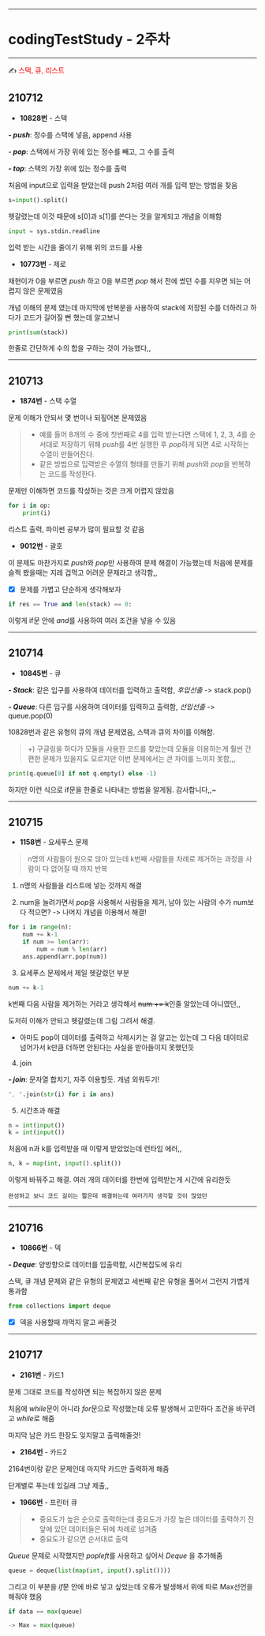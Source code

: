 
-----
# codingTestStudy - 2주차
-----

✍ <span style="color:red"> 스택, 큐, 리스트 </span>

## 210712
- **10828번** - 스택

***- push***: 정수를 스택에 넣음, append 사용

***- pop***: 스택에서 가장 위에 있는 정수를 빼고, 그 수를 출력

***- top***: 스택의 가장 위에 있는 정수를 출력

처음에 input으로 입력을 받았는데 push 2처럼 여러 개를 입력 받는 방법을 찾음
```py
s=input().split()
```
헷갈렸는데 이것 때문에 s[0]과 s[1]를 쓴다는 것을 알게되고 개념을 이해함

```py
input = sys.stdin.readline
```
입력 받는 시간을 줄이기 위해 위의 코드를 사용


- **10773번** - 제로

재현이가 0을 부르면 *push* 하고 0을 부르면 *pop* 해서 전에 썼던 수를 지우면 되는 어렵지 않은 문제였음

개념 이해의 문제 였는데 마지막에 반복문을 사용하여 stack에 저장된 수를 더하려고 하다가 코드가 길어질 뻔 했는데 알고보니

```py
print(sum(stack))
```
한줄로 간단하게 수의 합을 구하는 것이 가능했다,,

----
## 210713
- **1874번** - 스택 수열

문제 이해가 안되서 몇 번이나 되짚어본 문제였음

> * 예를 들어 8개의 수 중에 첫번째로 4를 입력 받는다면 스택에 1, 2, 3, 4를 순서대로 저장하기 위해 *push*를 4번 실행한 후 *pop*하게 되면 4로 시작하는 수열이 만들어진다.
> * 같은 방법으로 입력받은 수열의 형태를 만들기 위해 *push*와 *pop*을 반복하는 코드를 작성한다.

문제만 이해하면 코드를 작성하는 것은 크게 어렵지 않았음

```py
for i in op:
    print(i)
```
리스트 출력, 파이썬 공부가 많이 필요할 것 같음

- **9012번** - 괄호

이 문제도 마찬가지로 *push*와 *pop*만 사용하여 문제 해결이 가능했는데 처음에 문제를 슬쩍 봤을때는 지레 겁먹고 어려운 문제라고 생각함,,

- [X] 문제를 가볍고 단순하게 생각해보자

```py
if res == True and len(stack) == 0:
```
이렇게 if문 안에 *and*를 사용하여 여러 조건을 넣을 수 있음

----
## 210714
- **10845번** - 큐

***- Stack***: 같은 입구를 사용하여 데이터를 입력하고 출력함, *후입선출* -> stack.pop()

***- Queue***: 다른 입구를 사용하여 데이터를 입력하고 출력함, *선입선출* -> queue.pop(0)

10828번과 같은 유형의 큐의 개념 문제였음, 스택과 큐의 차이를 이해함. 

> +) 구글링을 하다가 모듈을 사용한 코드를 찾았는데 모듈을 이용하는게 훨씬 간편한 문제가 있을지도 모르지만  이번 문제에서는 큰 차이를 느끼지 못함,,, 

```py
print(q.queue[0] if not q.empty() else -1)
```
하지만 이런 식으로 if문을 한줄로 나타내는 방법을 알게됨. 감사합니다,,~

----
## 210715
- **1158번** - 요세푸스 문제

> n명의 사람들이 원으로 앉아 있는데 k번째 사람들을 차례로 제거하는 과정을 사람이 다 없어질 때 까지 반복

1) n명의 사람들을 리스트에 넣는 것까지 해결

2) num을 늘려가면서 *pop*을 사용해서 사람들을 제거, 남아 있는 사람의 수가 num보다 적으면? -> 나머지 개념을 이용해서 해결!

```py
for i in range(n):
    num += k-1
    if num >= len(arr):
        num = num % len(arr)
    ans.append(arr.pop(num))
```

3) 요세푸스 문제에서 제일 헷갈렸던 부분
```py
num += k-1
```
k번째 다음 사람을 제거하는 거라고 생각해서 ~~num += k~~인줄 알았는데 아니였던,, 

도저히 이해가 안되고 헷갈렸는데 그림 그려서 해결. 

- 아마도 pop이 데이터를 출력하고 삭제시키는 걸 알고는 있는데 그 다음 데이터로 넘어가서 k만큼 더하면 안된다는 사실을 받아들이지 못했던듯

4) join

***- join***: 문자열 합치기, 자주 이용할듯. 개념 외워두기!

```py
", ".join(str(i) for i in ans)
```
5) 시간초과 해결

```py
n = int(input())
k = int(input())
```
처음에 n과 k를 입력받을 때 이렇게 받았었는데 런타임 에러,,

```py
n, k = map(int, input().split())
```

이렇게 바꿔주고 해결. 여러 개의 데이터를 한번에 입력받는게 시간에 유리한듯

`완성하고 보니 코드 길이는 짧은데 해결하는데 여러가지 생각할 것이 많았던`

----
## 210716
- **10866번** - 덱

***- Deque***: 양방향으로 데이터를 입출력함, 시간복잡도에 유리

스택, 큐 개념 문제와 같은 유형의 문제였고 세번째 같은 유형을 풀어서 그런지 가볍게 통과함

```py
from collections import deque
```
- [X] 덱을 사용할때 까먹지 말고 써줄것

----
## 210717
- **2161번** - 카드1

문제 그대로 코드를 작성하면 되는 복잡하지 않은 문제

처음에 *while*문이 아니라 *for*문으로 작성했는데 오류 발생해서 고민하다 조건을 바꾸려고 *while*로 해줌

마지막 남은 카드 한장도 잊지말고 출력해줄것!

- **2164번** - 카드2

2164번이랑 같은 문제인데 마지막 카드만 출력하게 해줌

단계별로 푸는데 있길래 그냥 제출,,

- **1966번** - 프린터 큐

> * 중요도가 높은 순으로 출력하는데 중요도가 가장 높은 데이터를 출력하기 전 앞에 있던 데이터들은 뒤에 차례로 넘겨줌 
> * 중요도가 같으면 순서대로 출력

*Queue* 문제로 시작했지만 *popleft*를 사용하고 싶어서 *Deque* 을 추가해줌

```py
queue = deque(list(map(int, input().split())))
```

그리고 이 부분을 *if*문 안에 바로 넣고 싶었는데 오류가 발생해서 위에 따로 Max선언을 해줘야 했음

```py
if data == max(queue)

-> Max = max(queue)
```

